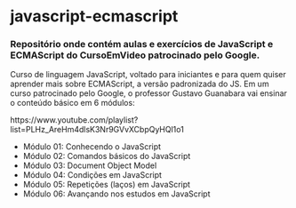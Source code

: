 # javascript-ecmascript
<h3>Repositório onde contém aulas e exercícios de JavaScript e ECMAScript do CursoEmVideo patrocinado pelo Google.</h3>

<p>Curso de linguagem JavaScript, voltado para iniciantes e para quem quiser aprender mais sobre ECMAScript, a versão padronizada do JS. Em um curso patrocinado pelo Google, o professor Gustavo Guanabara vai ensinar o conteúdo básico em 6 módulos:<p
>
https://www.youtube.com/playlist?list=PLHz_AreHm4dlsK3Nr9GVvXCbpQyHQl1o1

<ul>
    <li>Módulo 01: Conhecendo o JavaScript</li>
    <li>Módulo 02: Comandos básicos do JavaScript</li>
    <li>Módulo 03: Document Object Model</li>
    <li>Módulo 04: Condições em JavaScript</li>
    <li>Módulo 05: Repetições (laços) em JavaScript</li>
    <li>Módulo 06: Avançando nos estudos em JavaScript</li>
</ul>